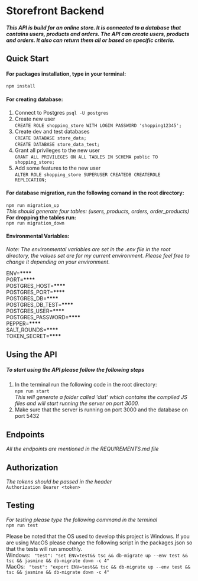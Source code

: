 # Storefront Backend

##### This API is build for an online store. It is connected to a database that contains users, products and orders. The API can create users, products and orders. It also can return them all or based on specific criteria.

## Quick Start

#### For packages installation, type in your terminal:

`npm install`

#### For creating database:

1. Connect to Postgres
   `psql -U postgres`
2. Create new user<br>
   `CREATE ROLE shopping_store WITH LOGIN PASSWORD 'shopping12345';`
3. Create dev and test databases<br>
   `CREATE DATABASE store_data;`<br>
   `CREATE DATABASE store_data_test;`
4. Grant all privileges to the new user<br>
   `GRANT ALL PRIVILEGES ON ALL TABLES IN SCHEMA public TO shopping_store;`
5. Add some features to the new user<br>
   `ALTER ROLE shopping_store SUPERUSER CREATEDB CREATEROLE REPLICATION;`

#### For database migration, run the following comand in the root directory:<br>

`npm run migration_up`<br>
_This should generate four tables: (users, products, orders, order_products)_<br>
**For dropping the tables run:**<br>
`npm run migration_down`

#### Environmental Variables:<br>

_Note: The environmental variables are set in the .env file in the root directory, the values set are for my current environment. Please feel free to change it depending on your environment._

ENV=**\*\*\*\***<br>
PORT=**\*\*\*\***<br>
POSTGRES_HOST=**\*\*\*\***<br>
POSTGRES_PORT=**\*\*\*\***<br>
POSTGRES_DB=**\*\*\*\***<br>
POSTGRES_DB_TEST=**\*\*\*\***<br>
POSTGRES_USER=**\*\*\*\***<br>
POSTGRES_PASSWORD=**\*\*\*\***<br>
PEPPER=**\*\*\*\***<br>
SALT_ROUNDS=**\*\*\*\***<br>
TOKEN_SECRET=**\*\*\*\***<br>

## Using the API

##### To start using the API please follow the following steps

1. In the terminal run the following code in the root directory:<br>
   `npm run start`<br>
   _This will generate a folder called 'dist' which contains the compiled JS files and will start running the server on port 3000._<br>
2. Make sure that the server is running on port 3000 and the database on port 5432

## Endpoints

_All the endpoints are mentioned in the REQUIREMENTS.md file_

## Authorization

_The tokens should be passed in the header_<br>
`Authorization Bearer <token>`

## Testing

_For testing please type the following command in the terminal_<br>
`npm run test`

Please be noted that the OS used to develop this project is Windows. If you are using MacOS please change the following script in the packages.json so that the tests will run smoothly.<br>
Windows: ` "test": "set ENV=test&& tsc && db-migrate up --env test && tsc && jasmine && db-migrate down -c 4"`<br>
MacOs: ` "test": "export ENV=test&& tsc && db-migrate up --env test && tsc && jasmine && db-migrate down -c 4"`<br>
